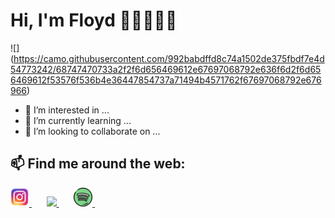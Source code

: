 # Hi, I'm Floyd 👋🏽👨🏽‍💻
![]
(https://camo.githubusercontent.com/992babdffd8c74a1502de375fbdf7e4d54773242/68747470733a2f2f6d656469612e67697068792e636f6d2f6d656469612f53576f536b4e36447854737a71494b4571762f67697068792e676966)

- 👀 I’m interested in ...
- 🌱 I’m currently learning ...
- 💞️ I’m looking to collaborate on ...

## 📫 Find me around the web:
<p align="left">
  <a href="https://twitter.com/WellFloyd" target="_blank">
    <img height="30" src="https://raw.githubusercontent.com/jaesonnn/jaesonnn/main/resources/png/instagram.png?raw=true">
  </a>&nbsp;&nbsp;&nbsp;&nbsp;&nbsp;
  <a href="https://www.instagram.com/wellfloyd_/" target="_blank">
    <img height="30" src="https://image.flaticon.com/icons/svg/725/725278.svg">
  </a>&nbsp;&nbsp;&nbsp;&nbsp;&nbsp;
  <a href="https://open.spotify.com/user/31z2tveyx3ry6jl23wqswi2dm4si?si=Th7M3BCCQKGlYORcXsA52A&dl_branch=1" target="_blank">
    <img height="30" src="https://raw.githubusercontent.com/AbhishekMaira10/AbhishekMaira10/master/Resources/png/spotify.png?raw=true">
  </a>&nbsp;&nbsp;&nbsp;&nbsp;&nbsp;
</p>

<!---
jaesonnn/jaesonnn is a ✨ special ✨ repository because its `README.md` (this file) appears on your GitHub profile.
You can click the Preview link to take a look at your changes.
--->
